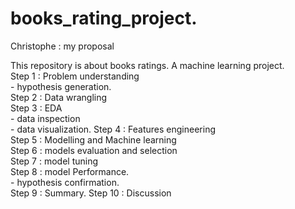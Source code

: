 # books_rating_project. 
Christophe : my proposal 

This repository is about books ratings.  A machine learning project.  
Step 1 : Problem understanding   
        - hypothesis generation.  
Step 2 : Data wrangling    
Step 3 : EDA   
       - data inspection   
       - data visualization. 
Step 4 : Features engineering   
Step 5 : Modelling and Machine learning   
Step 6 : models evaluation and selection   
Step 7 : model tuning   
Step 8 : model Performance.    
        - hypothesis confirmation.   
Step 9 : Summary. 
Step 10 : Discussion 
